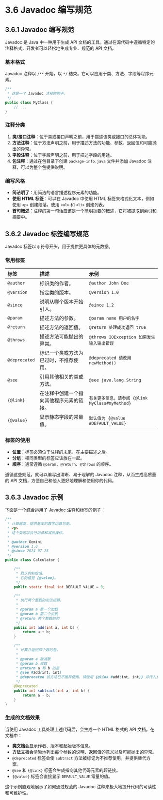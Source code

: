 # 3.6 Javadoc 编写规范

## 3.6.1 Javadoc 编写规范

Javadoc 是 Java 中一种用于生成 API 文档的工具。通过在源代码中遵循特定的注释格式，开发者可以轻松地生成专业、规范的 API 文档。

### 基本格式

Javadoc 注释以 `/**` 开始，以 `*/` 结束。它可以应用于类、方法、字段等程序元素。

```java
/**
 * 这是一个 Javadoc 注释的例子。
 */
public class MyClass {
    // ...
}
```

### 注释分类

1.  **类/接口注释**：位于类或接口声明之前，用于描述该类或接口的总体功能。
2.  **方法注释**：位于方法声明之前，用于描述方法的功能、参数、返回值和可能抛出的异常。
3.  **字段注释**：位于字段声明之前，用于描述字段的用途。
4.  **包注释**：通过在包目录下创建 `package-info.java` 文件并添加 Javadoc 注释，可以为整个包提供说明。

### 编写风格

- **简洁明了**：用简洁的语言描述程序元素的功能。
- **使用 HTML 标签**：可以在 Javadoc 中使用 HTML 标签来格式化文本，例如使用 `<p>` 创建段落，使用 `<ul>` 和 `<li>` 创建列表。
- **首句概述**：注释的第一句话应该是一个简明扼要的概述，它将被提取到索引和摘要中。

## 3.6.2 Javadoc 标签编写规范

Javadoc 标签以 `@` 符号开头，用于提供更具体的元数据。

### 常用标签

| 标签          | 描述                                     | 示例                                            |
| :------------ | :--------------------------------------- | :---------------------------------------------- |
| `@author`     | 标识类的作者。                           | `@author John Doe`                              |
| `@version`    | 指定类的版本。                           | `@version 1.0`                                  |
| `@since`      | 说明从哪个版本开始引入。                 | `@since 1.2`                                    |
| `@param`      | 描述方法的参数。                         | `@param name 用户的名字`                        |
| `@return`     | 描述方法的返回值。                       | `@return 处理成功返回 true`                     |
| `@throws`     | 描述方法可能抛出的异常。                 | `@throws IOException 如果发生输入输出错误`      |
| `@deprecated` | 标记一个类或方法为已过时，不推荐使用。   | `@deprecated 请改用 newMethod()`                |
| `@see`        | 引用其他相关的类或方法。                 | `@see java.lang.String`                         |
| `{@link}`     | 在注释中创建一个指向其他程序元素的链接。 | `有关更多信息，请参阅 {@link MyClass#myMethod}` |
| `{@value}`    | 显示静态字段的常量值。                   | `默认值为 {@value #DEFAULT_VALUE}`              |

### 标签的使用

- **位置**：标签必须位于注释的末尾，在主要描述之后。
- **分组**：相同类型的标签应该放在一起。
- **顺序**：通常遵循 `@param`、`@return`、`@throws` 的顺序。

遵循这些规范，就可以编写出清晰、易于理解的 Javadoc 注释，从而生成高质量的 API 文档，方便自己和他人更好地理解和使用你的代码。

## 3.6.3 Javadoc 示例

下面是一个综合运用了 Javadoc 注释和标签的例子：

```java
/**
 * 计算器类，提供基本的数学运算功能。
 * <p>
 * 这个类可以执行加法和减法操作。
 *
 * @author Gemini
 * @version 1.0
 * @since 2024-07-25
 */
public class Calculator {

    /**
     * 默认的初始值。
     * 它的值是 {@value}。
     */
    public static final int DEFAULT_VALUE = 0;

    /**
     * 执行两个整数的加法运算。
     *
     * @param a 第一个加数
     * @param b 第二个加数
     * @return 两个整数的和
     */
    public int add(int a, int b) {
        return a + b;
    }

    /**
     * 计算并返回两个数的差。
     *
     * @param a 被减数
     * @param b 减数
     * @return a 和 b 的差
     * @see #add(int, int)
     * @deprecated 该方法已不推荐使用，请使用 {@link #add(int, int)} 并传入负数代替。
     */
    @Deprecated
    public int subtract(int a, int b) {
        return a - b;
    }
}
```

### 生成的文档效果

当使用 Javadoc 工具处理上述代码后，会生成一个 HTML 格式的 API 文档。在文档中：

- **类文档**会显示作者、版本和起始版本信息。
- **方法文档**会清晰地列出每个参数的说明、返回值的意义以及可能抛出的异常。
- `@deprecated` 标签会使 `subtract` 方法被标记为不推荐使用，并提供替代方案。
- `@see` 和 `{@link}` 标签会生成指向其他代码元素的超链接。
- `{@value}` 标签会直接显示 `DEFAULT_VALUE` 常量的值。

这个示例直观地展示了如何通过规范的 Javadoc 注释来极大地提升代码的可读性和可维护性。
